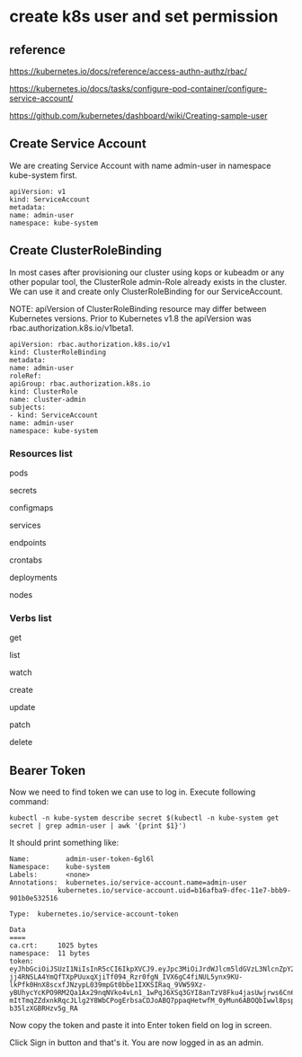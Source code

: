 # create k8s user and set permission

## reference

https://kubernetes.io/docs/reference/access-authn-authz/rbac/

https://kubernetes.io/docs/tasks/configure-pod-container/configure-service-account/

https://github.com/kubernetes/dashboard/wiki/Creating-sample-user

## Create Service Account

We are creating Service Account with name admin-user in namespace kube-system first.

    apiVersion: v1
    kind: ServiceAccount
    metadata:
    name: admin-user
    namespace: kube-system

## Create ClusterRoleBinding

In most cases after provisioning our cluster using kops or kubeadm or any other popular tool, the ClusterRole admin-Role already exists in the cluster. We can use it and create only ClusterRoleBinding for our ServiceAccount.

NOTE: apiVersion of ClusterRoleBinding resource may differ between Kubernetes versions. Prior to Kubernetes v1.8 the apiVersion was rbac.authorization.k8s.io/v1beta1.

    apiVersion: rbac.authorization.k8s.io/v1
    kind: ClusterRoleBinding
    metadata:
    name: admin-user
    roleRef:
    apiGroup: rbac.authorization.k8s.io
    kind: ClusterRole
    name: cluster-admin
    subjects:
    - kind: ServiceAccount
    name: admin-user
    namespace: kube-system

### Resources list

pods

secrets

configmaps

services

endpoints

crontabs

deployments

nodes

### Verbs list

get

list

watch

create

update

patch

delete

## Bearer Token

Now we need to find token we can use to log in. Execute following command:

    kubectl -n kube-system describe secret $(kubectl -n kube-system get secret | grep admin-user | awk '{print $1}')

It should print something like:

    Name:         admin-user-token-6gl6l
    Namespace:    kube-system
    Labels:       <none>
    Annotations:  kubernetes.io/service-account.name=admin-user
                kubernetes.io/service-account.uid=b16afba9-dfec-11e7-bbb9-901b0e532516

    Type:  kubernetes.io/service-account-token

    Data
    ====
    ca.crt:     1025 bytes
    namespace:  11 bytes
    token:      eyJhbGciOiJSUzI1NiIsInR5cCI6IkpXVCJ9.eyJpc3MiOiJrdWJlcm5ldGVzL3NlcnZpY2VhY2NvdW50Iiwia3ViZXJuZXRlcy5pby9zZXJ2aWNlYWNjb3VudC9uYW1lc3BhY2UiOiJrdWJlLXN5c3RlbSIsImt1YmVybmV0ZXMuaW8vc2VydmljZWFjY291bnQvc2VjcmV0Lm5hbWUiOiJhZG1pbi11c2VyLXRva2VuLTZnbDZsIiwia3ViZXJuZXRlcy5pby9zZXJ2aWNlYWNjb3VudC9zZXJ2aWNlLWFjY291bnQubmFtZSI6ImFkbWluLXVzZXIiLCJrdWJlcm5ldGVzLmlvL3NlcnZpY2VhY2NvdW50L3NlcnZpY2UtYWNjb3VudC51aWQiOiJiMTZhZmJhOS1kZmVjLTExZTctYmJiOS05MDFiMGU1MzI1MTYiLCJzdWIiOiJzeXN0ZW06c2VydmljZWFjY291bnQ6a3ViZS1zeXN0ZW06YWRtaW4tdXNlciJ9.M70CU3lbu3PP4OjhFms8PVL5pQKj-jj4RNSLA4YmQfTXpPUuxqXjiTf094_Rzr0fgN_IVX6gC4fiNUL5ynx9KU-lkPfk0HnX8scxfJNzypL039mpGt0bbe1IXKSIRaq_9VW59Xz-yBUhycYcKPO9RM2Qa1Ax29nqNVko4vLn1_1wPqJ6XSq3GYI8anTzV8Fku4jasUwjrws6Cn6_sPEGmL54sq5R4Z5afUtv-mItTmqZZdxnkRqcJLlg2Y8WbCPogErbsaCDJoABQ7ppaqHetwfM_0yMun6ABOQbIwwl8pspJhpplKwyo700OSpvTT9zlBsu-b35lzXGBRHzv5g_RA

Now copy the token and paste it into Enter token field on log in screen. 

Click Sign in button and that's it. You are now logged in as an admin.